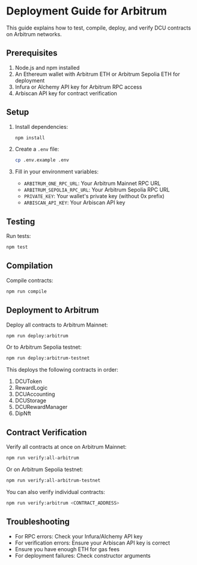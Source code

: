 # Deployment Guide for Arbitrum

This guide explains how to test, compile, deploy, and verify DCU contracts on Arbitrum networks.

## Prerequisites

1. Node.js and npm installed
2. An Ethereum wallet with Arbitrum ETH or Arbitrum Sepolia ETH for deployment
3. Infura or Alchemy API key for Arbitrum RPC access
4. Arbiscan API key for contract verification

## Setup

1. Install dependencies:
   ```bash
   npm install
   ```

2. Create a `.env` file:
   ```bash
   cp .env.example .env
   ```

3. Fill in your environment variables:
   - `ARBITRUM_ONE_RPC_URL`: Your Arbitrum Mainnet RPC URL
   - `ARBITRUM_SEPOLIA_RPC_URL`: Your Arbitrum Sepolia RPC URL
   - `PRIVATE_KEY`: Your wallet's private key (without 0x prefix)
   - `ARBISCAN_API_KEY`: Your Arbiscan API key

## Testing

Run tests:
```bash
npm test
```

## Compilation

Compile contracts:
```bash
npm run compile
```

## Deployment to Arbitrum

Deploy all contracts to Arbitrum Mainnet:
```bash
npm run deploy:arbitrum
```

Or to Arbitrum Sepolia testnet:
```bash
npm run deploy:arbitrum-testnet
```

This deploys the following contracts in order:
1. DCUToken
2. RewardLogic
3. DCUAccounting
4. DCUStorage
5. DCURewardManager
6. DipNft

## Contract Verification

Verify all contracts at once on Arbitrum Mainnet:
```bash
npm run verify:all-arbitrum
```

Or on Arbitrum Sepolia testnet:
```bash
npm run verify:all-arbitrum-testnet
```

You can also verify individual contracts:
```bash
npm run verify:arbitrum <CONTRACT_ADDRESS>
```

## Troubleshooting

- For RPC errors: Check your Infura/Alchemy API key
- For verification errors: Ensure your Arbiscan API key is correct
- Ensure you have enough ETH for gas fees
- For deployment failures: Check constructor arguments 